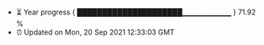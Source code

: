 - ⏳ Year progress { █████████████████████▁▁▁▁▁▁▁▁▁ } 71.92 %
- ⏰ Updated on Mon, 20 Sep 2021 12:33:03 GMT

